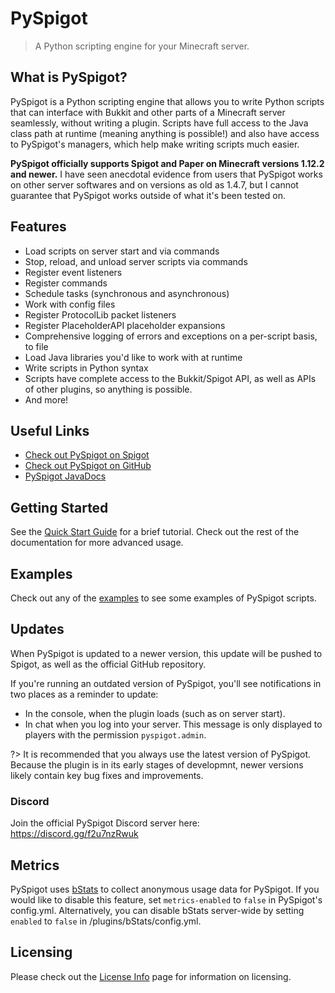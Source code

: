 # PySpigot

> A Python scripting engine for your Minecraft server.

## What is PySpigot?

PySpigot is a Python scripting engine that allows you to write Python scripts that can interface with Bukkit and other parts of a Minecraft server seamlessly, without writing a plugin. Scripts have full access to the Java class path at runtime (meaning anything is possible!) and also have access to PySpigot's managers, which help make writing scripts much easier.

**PySpigot officially supports Spigot and Paper on Minecraft versions 1.12.2 and newer.** I have seen anecdotal evidence from users that PySpigot works on other server softwares and on versions as old as 1.4.7, but I cannot guarantee that PySpigot works outside of what it's been tested on.

## Features

- Load scripts on server start and via commands
- Stop, reload, and unload server scripts via commands
- Register event listeners
- Register commands
- Schedule tasks (synchronous and asynchronous)
- Work with config files
- Register ProtocolLib packet listeners
- Register PlaceholderAPI placeholder expansions
- Comprehensive logging of errors and exceptions on a per-script basis, to file
- Load Java libraries you'd like to work with at runtime
- Write scripts in Python syntax
- Scripts have complete access to the Bukkit/Spigot API, as well as APIs of other plugins, so anything is possible.
- And more!

## Useful Links

- [Check out PySpigot on Spigot](https://www.spigotmc.org/resources/pyspigot.111006/)
- [Check out PySpigot on GitHub](https://github.com/magicmq/pyspigot)
- [PySpigot JavaDocs](https://javadocs.magicmq.dev/pyspigot/)

## Getting Started

See the [Quick Start Guide](quickstart.md) for a brief tutorial. Check out the rest of the documentation for more advanced usage.

## Examples

Check out any of the [examples](examples.md) to see some examples of PySpigot scripts.

## Updates

When PySpigot is updated to a newer version, this update will be pushed to Spigot, as well as the official GitHub repository.

If you're running an outdated version of PySpigot, you'll see notifications in two places as a reminder to update:

- In the console, when the plugin loads (such as on server start).
- In chat when you log into your server. This message is only displayed to players with the permission `pyspigot.admin`.

?> It is recommended that you always use the latest version of PySpigot. Because the plugin is in its early stages of developmnt, newer versions likely contain key bug fixes and improvements.

### Discord

Join the official PySpigot Discord server here: https://discord.gg/f2u7nzRwuk

## Metrics

PySpigot uses [bStats](https://bstats.org/) to collect anonymous usage data for PySpigot. If you would like to disable this feature, set `metrics-enabled` to `false` in PySpigot's config.yml. Alternatively, you can disable bStats server-wide by setting `enabled` to `false` in /plugins/bStats/config.yml.

## Licensing

Please check out the [License Info](#license.md) page for information on licensing.
